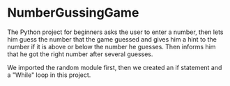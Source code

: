 # NumberGussingGame
The Python project for beginners asks the user to enter a number, then lets him guess the number that the game guessed and gives him a hint to the number if it is above or below the number he guesses. Then informs him that he got the right number after several guesses.

We imported the random module first, then we created an if statement and a "While" loop in this project.
